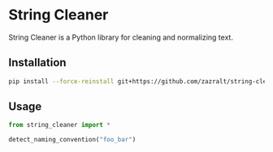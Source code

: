 # String Cleaner
String Cleaner is a Python library for cleaning and normalizing text.

## Installation
```bash
pip install --force-reinstall git+https://github.com/zazralt/string-cleaner.git
```

## Usage
```python
from string_cleaner import *

detect_naming_convention("foo_bar")
```
